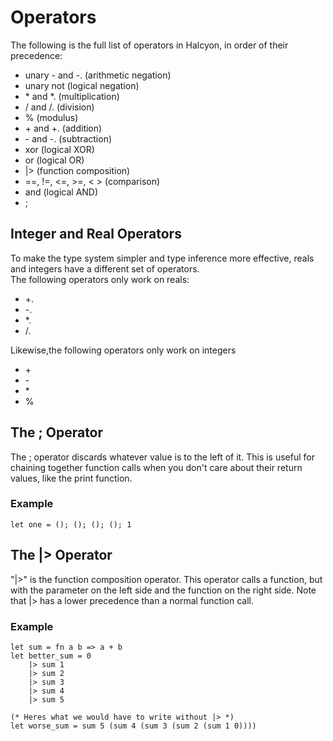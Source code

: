 # Operators
The following is the full list of operators in Halcyon, in order of their precedence:
- unary - and -. (arithmetic negation)
- unary not (logical negation)
- \* and *. (multiplication)
- / and /. (division)
- % (modulus)
- \+ and +. (addition)
- \- and -. (subtraction)
- xor (logical XOR)
- or (logical OR)
- |> (function composition)
- ==, !=, <=, >=, < > (comparison)
- and (logical AND)
- ;  

## Integer and Real Operators
To make the type system simpler and type inference more effective, reals and integers have a different set of operators.  
The following operators only work on reals:
- \+.
- \-.
- \*.
- /.  

Likewise,the following operators only work on integers
- \+
- \-
- \*
- %  
## The ; Operator
The ; operator discards whatever value is to the left of it. 
This is useful for chaining together function calls when you don't care about their return values, like the print function.
### Example
```halcyon
let one = (); (); (); (); 1
```
## The |> Operator
"|>" is the function composition operator. 
This operator calls a function, but with the parameter on the left side and the function on the right side. 
Note that |> has a lower precedence than a normal function call. 
### Example
```halcyon
let sum = fn a b => a + b
let better_sum = 0
    |> sum 1
    |> sum 2
    |> sum 3
    |> sum 4
    |> sum 5

(* Heres what we would have to write without |> *)
let worse_sum = sum 5 (sum 4 (sum 3 (sum 2 (sum 1 0))))
```

